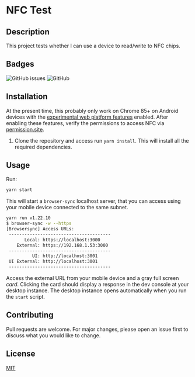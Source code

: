 # NFC Test

## Description

This project tests whether I can use a device to read/write to NFC chips.

## Badges

![GitHub issues](https://img.shields.io/github/issues/crs1138/nfc-test)
![GitHub](https://img.shields.io/github/license/crs1138/nfc-test)

## Installation

At the present time, this probably only work on Chrome 85+ on Android devices with the [experimental web platform features](chrome://flags/#enable-experimental-web-platform-features) enabled. After enabling these features, verify the permissions to access NFC via [permission.site](https://permission.site/).

1. Clone the repository and access run `yarn install`. This will install all the required dependencies.

## Usage

Run:

```bash
yarn start
```

This will start a `browser-sync` localhost server, that you can access using your mobile device connected to the same subnet.

```bash
yarn run v1.22.10
$ browser-sync -w --https
[Browsersync] Access URLs:
 ---------------------------------------
       Local: https://localhost:3000
    External: https://192.168.1.53:3000
 ---------------------------------------
          UI: http://localhost:3001
 UI External: http://localhost:3001
 ---------------------------------------
```

Access the external URL from your mobile device and a gray full screen _card_. Clicking the card should display a response in the dev console at your desktop instance. The desktop instance opens automatically when you run the `start` script.

## Contributing

Pull requests are welcome. For major changes, please open an issue first to discuss what you would like to change.

## License

[MIT](https://choosealicense.com/licenses/mit/)
